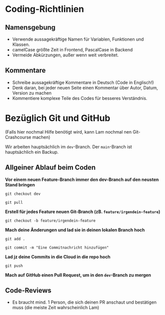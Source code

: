 # Coding-Richtlinien

## Namensgebung

- Verwende aussagekräftige Namen für Variablen, Funktionen und Klassen.
- camelCase größte Zeit in Frontend, PascalCase in Backend
- Vermeide Abkürzungen, außer wenn weit verbreitet.

## Kommentare

- Schreibe aussagekräftige Kommentare in Deutsch (Code in Englisch!)
- Denk daran, bei jeder neuen Seite einen Kommentar über Autor, Datum, Version zu machen
- Kommentiere komplexe Teile des Codes für besseres Verständnis.

# Bezüglich Git und GitHub

(Falls hier nochmal Hilfe benötigt wird, kann Lam nochmal nen Git-Crashcourse machen)

Wir arbeiten hauptsächlich im `dev`-Branch. Der `main`-Branch ist hauptsächlich ein Backup.

## Allgeiner Ablauf beim Coden

**Vor einem neuen Feature-Branch immer den dev-Branch auf den neusten Stand bringen**

```
git checkout dev
```

```
git pull
```

**Erstell für jedes Feature neuen Git-Branch (zB. `feature/irgendein-feature`)**

```
git checkout -b feature/irgendein-feature
```

**Mach deine Änderungen und lad sie in deinen lokalen Branch hoch**

```
git add .
```

```
git commit -m "Eine Commitnachricht hinzufügen"
```

**Lad jz deine Commits in die Cloud in die repo hoch**

```
git push
```

**Mach auf GitHub einen Pull Request, um in den `dev`-Branch zu mergen**

## Code-Reviews

- Es braucht mind. 1 Person, die sich deinen PR anschaut und bestätigen muss (die meiste Zeit wahrscheinlich Lam)
